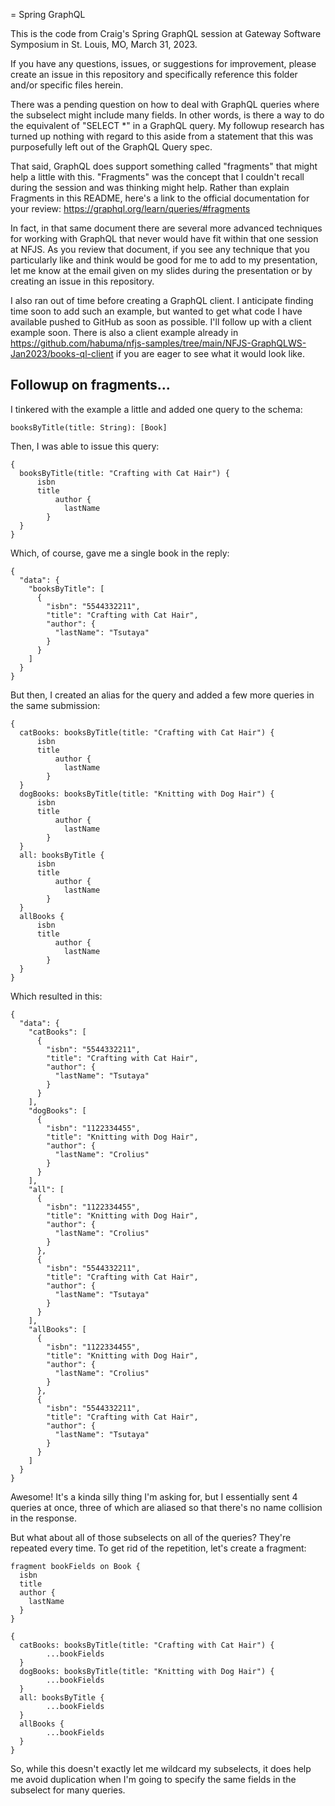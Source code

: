 = Spring GraphQL

This is the code from Craig's Spring GraphQL session at Gateway Software Symposium
in St. Louis, MO, March 31, 2023.

If you have any questions, issues, or suggestions for improvement, please
create an issue in this repository and specifically reference this folder and/or
specific files herein.

There was a pending question on how to deal with GraphQL queries where the subselect
might include many fields. In other words, is there a way to do the equivalent of
"SELECT *" in a GraphQL query. My followup research has turned up nothing with
regard to this aside from a statement that this was purposefully left out of the
GraphQL Query spec.

That said, GraphQL does support something called "fragments" that might help a
little with this. "Fragments" was the concept that I couldn't recall during the
session and was thinking might help. Rather than explain Fragments in this README,
here's a link to the official documentation for your review:
https://graphql.org/learn/queries/#fragments

In fact, in that same document there are several more advanced techniques for
working with GraphQL that never would have fit within that one session at NFJS.
As you review that document, if you see any technique that you particularly like
and think would be good for me to add to my presentation, let me know at the email
given on my slides during the presentation or by creating an issue in this repository.

I also ran out of time before creating a GraphQL client. I anticipate finding time
soon to add such an example, but wanted to get what code I have available pushed
to GitHub as soon as possible. I'll follow up with a client example soon. There
is also a client example already in https://github.com/habuma/nfjs-samples/tree/main/NFJS-GraphQLWS-Jan2023/books-ql-client
if you are eager to see what it would look like.

## Followup on fragments...

I tinkered with the example a little and added one query to the schema:

~~~
booksByTitle(title: String): [Book]
~~~

Then, I was able to issue this query:

~~~
{
  booksByTitle(title: "Crafting with Cat Hair") {
      isbn
      title
		  author {
    		lastName
  		}
  }
}
~~~

Which, of course, gave me a single book in the reply:

~~~
{
  "data": {
    "booksByTitle": [
      {
        "isbn": "5544332211",
        "title": "Crafting with Cat Hair",
        "author": {
          "lastName": "Tsutaya"
        }
      }
    ]
  }
}
~~~

But then, I created an alias for the query and added a few more queries in the
same submission:

~~~
{
  catBooks: booksByTitle(title: "Crafting with Cat Hair") {
      isbn
      title
		  author {
    		lastName
  		}
  }
  dogBooks: booksByTitle(title: "Knitting with Dog Hair") {
      isbn
      title
		  author {
    		lastName
  		}
  }
  all: booksByTitle {
      isbn
      title
		  author {
    		lastName
  		}
  }
  allBooks {
      isbn
      title
		  author {
    		lastName
  		}
  }
}
~~~

Which resulted in this:

~~~
{
  "data": {
    "catBooks": [
      {
        "isbn": "5544332211",
        "title": "Crafting with Cat Hair",
        "author": {
          "lastName": "Tsutaya"
        }
      }
    ],
    "dogBooks": [
      {
        "isbn": "1122334455",
        "title": "Knitting with Dog Hair",
        "author": {
          "lastName": "Crolius"
        }
      }
    ],
    "all": [
      {
        "isbn": "1122334455",
        "title": "Knitting with Dog Hair",
        "author": {
          "lastName": "Crolius"
        }
      },
      {
        "isbn": "5544332211",
        "title": "Crafting with Cat Hair",
        "author": {
          "lastName": "Tsutaya"
        }
      }
    ],
    "allBooks": [
      {
        "isbn": "1122334455",
        "title": "Knitting with Dog Hair",
        "author": {
          "lastName": "Crolius"
        }
      },
      {
        "isbn": "5544332211",
        "title": "Crafting with Cat Hair",
        "author": {
          "lastName": "Tsutaya"
        }
      }
    ]
  }
}
~~~

Awesome! It's a kinda silly thing I'm asking for, but I essentially sent 4 queries
at once, three of which are aliased so that there's no name collision in the
response.

But what about all of those subselects on all of the queries? They're repeated
every time. To get rid of the repetition, let's create a fragment:

~~~
fragment bookFields on Book {
  isbn
  title
  author {
    lastName
  }
}

{
  catBooks: booksByTitle(title: "Crafting with Cat Hair") {
		...bookFields
  }
  dogBooks: booksByTitle(title: "Knitting with Dog Hair") {
		...bookFields
  }
  all: booksByTitle {
		...bookFields
  }
  allBooks {
		...bookFields
  }
}
~~~

So, while this doesn't exactly let me wildcard my subselects, it does help me
avoid duplication when I'm going to specify the same fields in the subselect
for many queries.
